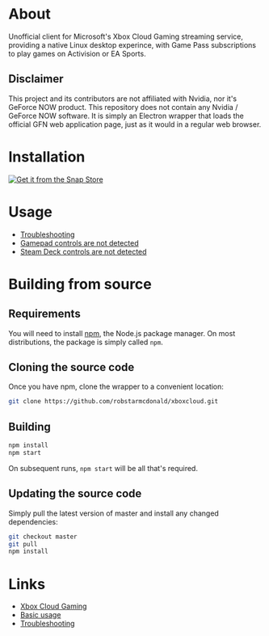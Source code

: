 # About

Unofficial client for Microsoft's Xbox Cloud Gaming streaming service, providing a native Linux desktop experince, with Game Pass subscriptions to play games on Activision or EA Sports.

## Disclaimer

This project and its contributors are not affiliated with Nvidia, nor it's GeForce NOW product. This repository does not contain any Nvidia / GeForce NOW software. It is simply an Electron wrapper that loads the official GFN web application page, just as it would in a regular web browser.

# Installation

[![Get it from the Snap Store](https://raw.githubusercontent.com/snapcore/snap-store-badges/master/EN/%5BEN%5D-snap-store-white.png)](https://snapcraft.io/geforcenow)


# Usage

  - [Troubleshooting](https://github.com/robstarmcdonald/xboxcloud/wiki/Troubleshooting)
  - [Gamepad controls are not detected](https://github.com/robstarmcdonald/xboxcloud/wiki/Troubleshooting#gamepad-controls-are-not-detected)
  - [Steam Deck controls are not detected](https://github.com/robstarmcdonald/xboxcloud/wiki/Troubleshooting#steam-deck-controls-are-not-detected)

# Building from source

## Requirements

You will need to install [npm](https://www.npmjs.com/), the Node.js package manager. On most distributions, the package is simply called `npm`.

## Cloning the source code

Once you have npm, clone the wrapper to a convenient location:

```bash
git clone https://github.com/robstarmcdonald/xboxcloud.git
```

## Building

```bash
npm install
npm start
```

On subsequent runs, `npm start` will be all that's required.

## Updating the source code

Simply pull the latest version of master and install any changed dependencies:

```bash
git checkout master
git pull
npm install
```

# Links
 - [Xbox Cloud Gaming](https://xbox.com/en-US/play)
 - [Basic usage](https://github.com/robstarmcdonald/xboxcloud/wiki/Basic-usage)
 - [Troubleshooting](https://github.com/robstarmcdonald/xboxcloud/wiki/Troubleshooting)
